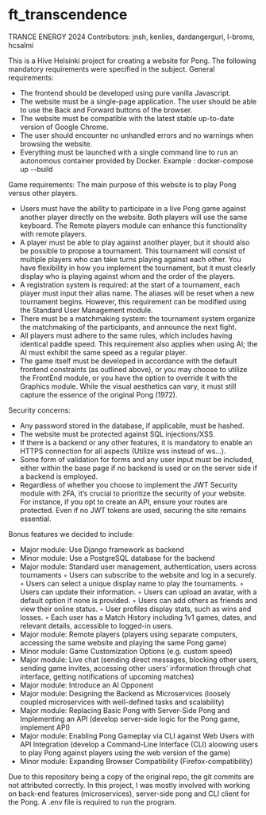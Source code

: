 # ft_transcendence
TRANCE ENERGY 2024
Contributors: jnsh, kenlies, dardangerguri, l-broms, hcsalmi



This is a Hive Helsinki project for creating a website for Pong. The following mandatory requirements were specified in the subject.
General requirements:
- The frontend should be developed using pure vanilla Javascript.
- The website must be a single-page application. The user should be able to use the Back and Forward buttons of the browser.
- The website must be compatible with the latest stable up-to-date version of Google Chrome.
- The user should encounter no unhandled errors and no warnings when browsing the website.
- Everything must be launched with a single command line to run an autonomous container provided by Docker. Example : docker-compose up --build

Game requirements:
The main purpose of this website is to play Pong versus other players.
- Users must have the ability to participate in a live Pong game against another player directly on the website. Both players will use the same keyboard. The Remote players module can enhance this functionality with remote players.
- A player must be able to play against another player, but it should also be possible to propose a tournament. This tournament will consist of multiple players who can take turns playing against each other. You have flexibility in how you implement the tournament, but it must clearly display who is playing against whom and the order of the players.
- A registration system is required: at the start of a tournament, each player must input their alias name. The aliases will be reset when a new tournament begins. However, this requirement can be modified using the Standard User Management module.
- There must be a matchmaking system: the tournament system organize the matchmaking of the participants, and announce the next fight.
- All players must adhere to the same rules, which includes having identical paddle speed. This requirement also applies when using AI; the AI must exhibit the same speed as a regular player.
- The game itself must be developed in accordance with the default frontend constraints (as outlined above), or you may choose to utilize the FrontEnd module, or you have the option to override it with the Graphics module. While the visual aesthetics can vary, it must still capture the essence of the original Pong (1972).


Security concerns:
- Any password stored in the database, if applicable, must be hashed.
- The website must be protected against SQL injections/XSS.
- If there is a backend or any other features, it is mandatory to enable an HTTPS connection for all aspects (Utilize wss instead of ws...).
- Some form of validation for forms and any user input must be included, either within the base page if no backend is used or on the server side if a backend is employed.
- Regardless of whether you choose to implement the JWT Security module with 2FA, it’s crucial to prioritize the security of your website. For instance, if you opt to create an API, ensure your routes are protected. Even if no JWT tokens are used, securing the site remains essential.

Bonus features we decided to include:
- Major module: Use Django framework as backend
- Minor module: Use a PostgreSQL database for the backend
- Major module: Standard user management, authentication, users across tournaments
  ◦ Users can subscribe to the website and log in a securely.
  ◦ Users can select a unique display name to play the tournaments.
  ◦ Users can update their information.
  ◦ Users can upload an avatar, with a default option if none is provided.
  ◦ Users can add others as friends and view their online status.
  ◦ User profiles display stats, such as wins and losses.
  ◦ Each user has a Match History including 1v1 games, dates, and relevant details, accessible to logged-in users.
- Major module: Remote players (players using separate computers, accessing the same website and playing the same Pong game)
- Minor module: Game Customization Options (e.g. custom speed)
- Major module: Live chat (sending direct messages, blocking other users, sending game invites, accessing other users' information through chat interface, getting notifications of upcoming matches)
- Major module: Introduce an AI Opponent
- Major module: Designing the Backend as Microservices (loosely coupled microservices with well-defined tasks and scalability)
- Major module: Replacing Basic Pong with Server-Side Pong and Implementing an API (develop server-side logic for the Pong game, implement API)
- Major module: Enabling Pong Gameplay via CLI against Web Users with API Integration (develop a Command-Line Interface (CLI) aloowing users to play Pong against players using the web version of the game)
- Minor module: Expanding Browser Compatibility (Firefox-compatibility)


Due to this repository being a copy of the original repo, the git commits are not attributed correctly. In this project, I was mostly involved with working on back-end features (microservices), server-side pong and CLI client for the Pong. A .env file is required to run the program.

